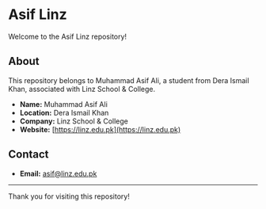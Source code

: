 # Asif Linz

Welcome to the Asif Linz repository!

## About

This repository belongs to Muhammad Asif Ali, a student from Dera Ismail Khan, associated with Linz School & College.

- **Name:** Muhammad Asif Ali
- **Location:** Dera Ismail Khan
- **Company:** Linz School & College
- **Website:** [https://linz.edu.pk](https://linz.edu.pk)

## Contact

- **Email:** asif@linz.edu.pk

---

Thank you for visiting this repository!
